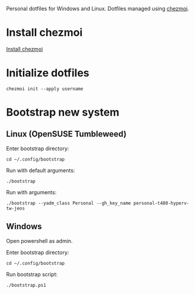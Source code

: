 Personal dotfiles for Windows and Linux. Dotfiles managed using [chezmoi](https://www.chezmoi.io/).

# Install chezmoi

[Install chezmoi](https://www.chezmoi.io/docs/install/)

# Initialize dotfiles

`chezmoi init --apply username`

# Bootstrap new system
## Linux (OpenSUSE Tumbleweed)

Enter bootstrap directory:

`cd ~/.config/bootstrap`

Run with default arguments:

`./bootstrap`

Run with arguments:

`./bootstrap --yadm_class Personal --gh_key_name personal-t480-hyperv-tw-jeos`

## Windows

Open powershell as admin.

Enter bootstrap directory:

`cd ~/.config/bootstrap`

Run bootstrap script:

`./bootstrap.ps1`
